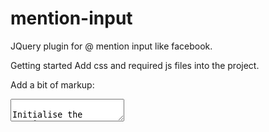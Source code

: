 # mention-input
JQuery plugin for @ mention input like facebook.

Getting started
Add css and required js files into the project.

Add a bit of markup: 
<textarea class='mention'>

Initialise the mentionsInput: 
$('textarea.mention').mentionsInput({
  onDataRequest:function (mode, query, callback) {
    var data = [
      { id:1, name:'Kenneth Auchenberg', 'avatar':'http://cdn0.4dots.com/i/customavatars/avatar7112_1.gif', 'type':'contact' },
      { id:2, name:'Jon Froda', 'avatar':'http://cdn0.4dots.com/i/customavatars/avatar7112_1.gif', 'type':'contact' },
      { id:3, name:'Anders Pollas', 'avatar':'http://cdn0.4dots.com/i/customavatars/avatar7112_1.gif', 'type':'contact' },
      { id:4, name:'Kasper Hulthin', 'avatar':'http://cdn0.4dots.com/i/customavatars/avatar7112_1.gif', 'type':'contact' },
      { id:5, name:'Andreas Haugstrup', 'avatar':'http://cdn0.4dots.com/i/customavatars/avatar7112_1.gif', 'type':'contact' },
      { id:6, name:'Pete Lacey', 'avatar':'http://cdn0.4dots.com/i/customavatars/avatar7112_1.gif', 'type':'contact' }
    ];

    data = _.filter(data, function(item) { return item.name.toLowerCase().indexOf(query.toLowerCase()) > -1 });

    callback.call(this, data);
  }
});
